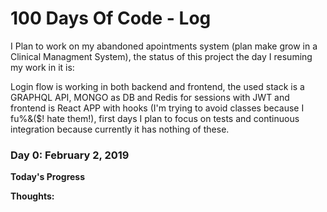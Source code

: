 # 100 Days Of Code - Log

I Plan to work on my abandoned apointments system (plan make grow in a Clinical Managment System), the status of this project the day I resuming my work in it is: 

  Login flow is working in both backend and frontend, the used stack is a GRAPHQL API, MONGO as DB and Redis for sessions with JWT and frontend is React APP with hooks (I'm trying to avoid classes because I fu%&($! hate them!), first days I plan to focus on tests and continuous integration because currently it has nothing of these.

### Day 0: February 2, 2019

**Today's Progress**


  
**Thoughts:** 
